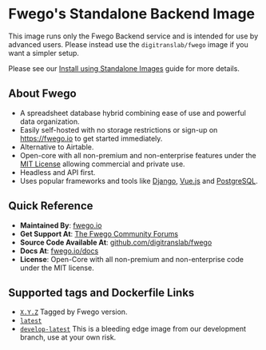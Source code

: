 # Fwego's Standalone Backend Image

This image runs only the Fwego Backend service and is intended for use by advanced 
users. Please instead use the `digitranslab/fwego` image if you want a simpler setup.

Please see our [Install using Standalone Images](https://fwego.io/docs/installation/install-using-standalone-images)
guide for more details.

## About Fwego

* A spreadsheet database hybrid combining ease of use and powerful data organization.
* Easily self-hosted with no storage restrictions or sign-up on https://fwego.io to
  get started immediately.
* Alternative to Airtable.
* Open-core with all non-premium and non-enterprise features under
  the [MIT License](https://choosealicense.com/licenses/mit/) allowing commercial and
  private use.
* Headless and API first.
* Uses popular frameworks and tools like [Django](https://www.djangoproject.com/),
  [Vue.js](https://vuejs.org/) and [PostgreSQL](https://www.postgresql.org/).

## Quick Reference

* **Maintained By**: [fwego.io](https://fwego.io/contact)
* **Get Support At**: [The Fwego Community Forums](https://community.fwego.io)
* **Source Code Available At**: [github.com/digitranslab/fwego](https://github.com/digitranslab/fwego)
* **Docs At**: [fwego.io/docs](https://fwego.io/docs)
* **License**: Open-Core with all non-premium and non-enterprise code under the MIT 
  license.

## Supported tags and Dockerfile Links

* [`X.Y.Z`](https://github.com/digitranslab/fwego/-/blob/master/deploy/web-frontend/Dockerfile)
  Tagged by Fwego version.
* [`latest`](https://github.com/digitranslab/fwego/-/blob/master/backend/Dockerfile)
* [`develop-latest`](https://github.com/digitranslab/fwego/-/blob/develop/backend/Dockerfile)
  This is a bleeding edge image from our development branch, use at your own risk.
